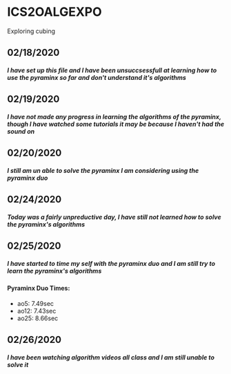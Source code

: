 # ICS2OALGEXPO
Exploring cubing

<h2>
02/18/2020
 

##### I have set up this file and I have been unsuccsessfull at learning how to use the pyraminx so far and don't understand it's algorithms

## 02/19/2020

##### I have not made any progress in learning the algorithms of the pyraminx, though I have watched some tutorials it may be because I haven't had the sound on

## 02/20/2020

##### I still am un able to solve the pyraminx I am considering using the pyraminx duo

## 02/24/2020

##### Today was a fairly unpreductive day, I have still not learned how to solve the pyraminx's algorithms

## 02/25/2020

##### I have started to time my self with the pyraminx duo and I am still try to learn the pyraminx's algorithms
#### Pyraminx Duo Times:
* ao5: 7.49sec
* ao12: 7.43sec
* ao25: 8.66sec

## 02/26/2020

##### I have been watching algorithm videos all class and I am still unable to solve it
